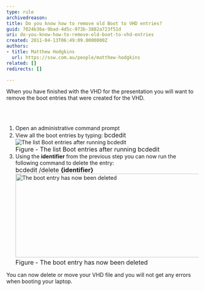 ```yaml
---
type: rule
archivedreason: 
title: Do you know how to remove old Boot to VHD entries?
guid: 7024b36a-9bad-4d5c-973b-3882a723f51d
uri: do-you-know-how-to-remove-old-boot-to-vhd-entries
created: 2011-04-13T06:49:09.0000000Z
authors:
- title: Matthew Hodgkins
  url: https://ssw.com.au/people/matthew-hodgkins
related: []
redirects: []

---
```



When you have finished with the VHD for the presentation you will want to remove the boot entries that were created for the VHD.

<br><excerpt class='endintro'></excerpt><br>

  <ol>
    <li>Open an administrative command prompt</li>
    <li>View all the boot entries by typing&#58; <font class="ms-rteCustom-CodeArea" size="+0">bcdedit</font> <img alt="The list Boot entries after running bcdedit" src="/PublishingImages/fig6-listbootentries.png" /><br>
    <font class="ms-rteCustom-FigureNormal" size="+0">Figure - The list Boot entries after running bcdedit<br>
    </font></li>
    <li>Using the <strong>identifier</strong> from the previous step you can now run the following command to delete the entry&#58;<br>
    <font class="ms-rteCustom-CodeArea" size="+0">bcdedit /delete <strong>&#123;identifier&#125;</strong></font><img style="width&#58;677px;height&#58;219px;" alt="The boot entry has now been deleted" src="/PublishingImages/fig7-deletingthebootentry.png" /><br>
    <font class="ms-rteCustom-FigureNormal" size="+0">Figure -&#160;The boot entry has now been deleted</font></li>
</ol>
You can now delete or move your VHD file and you will not get any errors when booting your laptop.



